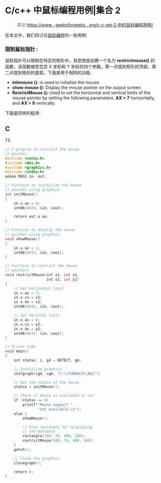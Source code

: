 # C/c++ 中鼠标编程用例|集合 2

> 原文:[https://www . geeksforgeeks . org/c-c-set-2 中的鼠标编程用例/](https://www.geeksforgeeks.org/use-cases-of-mouse-programming-in-c-c-set-2/)

在本文中，我们将讨论[鼠标编程](https://www.geeksforgeeks.org/mouse-programming-in-c-c/)的一些用例:

### **<u>限制鼠标指针</u> :**

鼠标指针可以限制在特定的矩形中。其思想是创建一个名为 **restrictmouse()** 的函数，该函数接受包含 X 坐标和 Y 坐标的四个参数。第一点提到矩形的顶部，第二点提到矩形的底部。下面是用于相同的功能:

*   **initmouse ():** is used to initialize the mouse.
*   **show mouse ():** Display the mouse pointer on the output screen.
*   **RestrictMouse ():** Used to set the horizontal and vertical limits of the mouse pointer by setting the following parameters. **AX = 7** horizontally, and **AX = 8** vertically.

下面是同样的程序:

## C

T5

```cpp
// C program to restrict the mouse
// pointer
#include <conio.h>
#include <dos.h>
#include <graphics.h>
#include <stdio.h>
union REGS in, out;

// Function to initialize the mouse
// pointer using graphics
int initMouse()
{
    in.x.ax = 0;
    int86(0X33, &in, &out);

    return out.x.ax;
}

// Function to display the mouse
// pointer using graphics
void showMouse()
{
    in.x.ax = 1;
    int86(0X33, &in, &out);
}

// Function to restrict the mouse
// pointers
void restrictMouse(int x1, int y1,
                   int x2, int y2)
{
    // Set Horizontal limit
    in.x.ax = 7;
    in.x.cx = x1;
    in.x.dx = x2;
    int86(0X33, &in, &out);

    // Set Vertical limit
    in.x.ax = 8;
    in.x.cx = y1;
    in.x.dx = y2;
    int86(0X33, &in, &out);
}

// Driver Code
void main()
{
    int status, i, gd = DETECT, gm;

    // Initialize graphics
    initgraph(&gd, &gm, "C:\\TURBOC3\\BGI");

    // Get the status of the mouse
    status = initMouse();

    // Check if mouse is available or not
    if (status == 0)
        printf("Mouse support "
               "not available.\n");
    else {
        showMouse();

        // Draw rectangle for displaying
        // the boundary
        rectangle(100, 70, 400, 200);
        restrictMouse(100, 70, 400, 200);
    }
    getch();

    // Close the graphics
    closegraph();

    return 0;
}
```